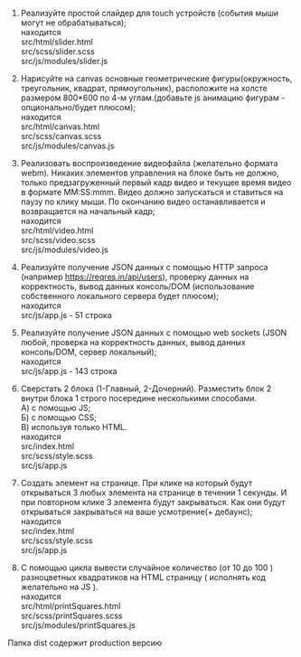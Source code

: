 1. Реализуйте простой слайдер для touch устройств (события мыши могут не обрабатываться);  
находится  
src/html/slider.html  
src/scss/slider.scss  
src/js/modules/slider.js  

2. Нарисуйте на canvas основные геометрические фигуры(окружность, треугольник, квадрат, прямоугольник), расположите на холсте размером 800*600 по 4-м углам.(добавьте js анимацию фигурам - опционально/будет плюсом);  
находится  
src/html/canvas.html  
src/scss/canvas.scss  
src/js/modules/canvas.js  

3. Реализовать воспроизведение видеофайла (желательно формата webm). Никаких элементов управления на блоке быть не должно, только предзагруженный первый кадр видео и текущее время видео в формате MM:SS:mmm. Видео должно запускаться и ставиться на паузу по клику мыши. По окончанию видео останавливается и возвращается на начальный кадр;  
находится  
src/html/video.html  
src/scss/video.scss  
src/js/modules/video.js   


4. Реализуйте получение JSON данных с помощью HTTP запроса (например https://reqres.in/api/users), проверку данных на корректность, вывод данных консоль/DOM (использование собственного локального сервера будет плюсом);   
находится  
src/js/app.js - 51 строка


5. Реализуйте получение JSON данных с помощью web sockets (JSON любой, проверка на корректность данных,  вывод данных консоль/DOM, сервер локальный);  
находится  
src/js/app.js - 143 строка

6. Сверстать 2 блока (1-Главный, 2-Дочерний). Разместить блок 2 внутри блока 1 строго посередине несколькими способами.  
     А) с помощью JS;  
     Б) с помощью CSS;  
     В) используя только HTML.  
находится  
src/index.html  
src/scss/style.scss  
src/js/app.js  

7. Создать элемент на странице. При клике на который будут открываться 3 любых
элемента на странице в течении 1 секунды. И при повторном клике 3 элемента будут
закрываться. Как они будут открываться закрываться на ваше усмотрение(+ дебаунс);  
находится  
src/index.html  
src/scss/style.scss  
src/js/app.js  


8. С помощью цикла вывести случайное количество (от 10 до 100 ) разноцветных
квадратиков на HTML страницу ( исполнять код желательно на JS ).  
находится  
src/html/printSquares.html  
src/scss/printSquares.scss  
src/js/modules/printSquares.js  



Папка dist содержит production версию